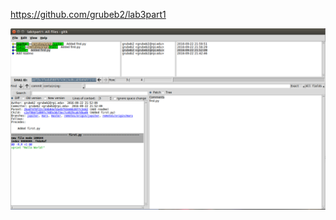 https://github.com/grubeb2/lab3part1

![gitk](https://raw.githubusercontent.com/grubeb2/CSCI2693/master/imgs/gitk_screenshot.png)
